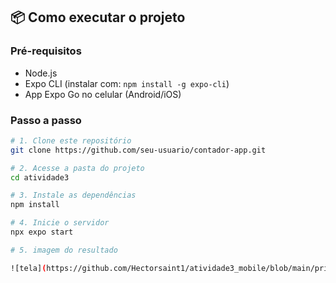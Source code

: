 ## 📦 Como executar o projeto

### Pré-requisitos

- Node.js
- Expo CLI (instalar com: `npm install -g expo-cli`)
- App Expo Go no celular (Android/iOS)

### Passo a passo

```bash
# 1. Clone este repositório
git clone https://github.com/seu-usuario/contador-app.git

# 2. Acesse a pasta do projeto
cd atividade3

# 3. Instale as dependências
npm install

# 4. Inicie o servidor
npx expo start

# 5. imagem do resultado

![tela](https://github.com/Hectorsaint1/atividade3_mobile/blob/main/printtela.jpeg)



